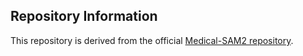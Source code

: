 ## Repository Information

This repository is derived from the official [Medical-SAM2 repository](https://github.com/SuperMedIntel/Medical-SAM2).
